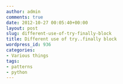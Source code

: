 ```yaml
---
author: admin
comments: true
date: 2012-10-27 00:05:40+00:00
layout: post
slug: different-use-of-try-finally-block
title: Different use of try..finally block
wordpress_id: 936
categories:
- Various things
tags:
- patterns
- python
---
```


